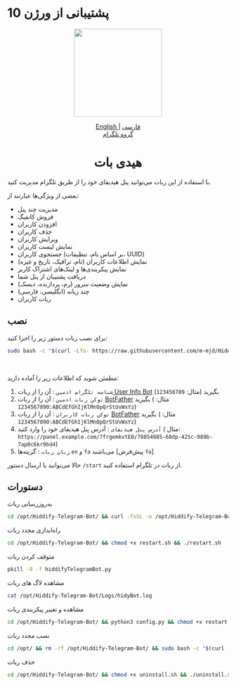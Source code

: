 ﻿# پشتیبانی از ورژن 10

<p align="center">
  <a href="https://github.com/m-mjd/Hiddify-Telegram-Bot" target="_blank" rel="noopener noreferrer">
    <picture>
      <source media="(prefers-color-scheme: dark)" srcset="https://github.com/m-mjd/Hiddify-Telegram-Bot/blob/main/Screenshots/icon.png?raw=True">
      <img width="200" height="200" src="https://github.com/m-mjd/Hiddify-Telegram-Bot/blob/main/Screenshots/icon.png?raw=True">
    </picture>
  </a>
</p>
<p align="center">
	<a href="./README.md">
	English
	</a>
	|
	<a href="./README-FA.md">
	فارسی
	</a>
<br>
  <a href="https://t.me/HidyBotGroup">گروه تلگرام</a>

</p>

<h1 align="center"/>هیدی بات</h1>

با استفاده از این ربات می‌توانید پنل هیدیفای خود را از طریق تلگرام مدیریت کنید.

بعضی از ویژگی‌ها عبارتند از:

- مدیریت چند پنل
- فروش کانفیگ
- افزودن کاربران
- حذف کاربران
- ویرایش کاربران
- نمایش لیست کاربران
- جستجوی کاربران (بر اساس نام، تنظیمات، UUID)
- نمایش اطلاعات کاربران (نام، ترافیک، تاریخ و غیره)
- نمایش پیکربندی‌ها و لینک‌های اشتراک کاربر
- دریافت پشتیبان از پنل شما
- نمایش وضعیت سرور (رم، پردازنده، دیسک)
- چند زبانه (انگلیسی، فارسی)
- ربات کاربران

## نصب

برای نصب ربات دستور زیر را اجرا کنید:

```bash
sudo bash -c "$(curl -Lfo- https://raw.githubusercontent.com/m-mjd/Hiddify-Telegram-Bot/main/install.sh)"
```

<br>

مطمئن شوید که اطلاعات زیر را آماده دارید:

1. `شناسه تلگرام ادمین` : آن را از ربات[ User Info Bot](https://t.me/userinfobot) بگیرید (مثال: `123456789`)
2. `توکن ربات ادمین` : آن را از ربات [BotFather](https://t.me/BotFather) بگیرید (
   مثال: `1234567890:ABCdEfGhIjKlMnOpQrStUvWxYz`)
3. `توکن ربات کاربران` : آن را از ربات [BotFather](https://t.me/BotFather) بگیرید (
   مثال: `1234567890:ABCdEfGhIjKlMnOpQrStUvWxYz`)
4. `آدرس پنل هیدیفای` : آدرس پنل هیدیفای خود را وارد کنید (
   مثال: `https://panel.example.com/7frgemkvtE0/78854985-68dp-425c-989b-7ap0c6kr9bd4`)
5. `زبان ربات` : گزینه‌ها `en` و `fa` می‌باشند [پیش‌فرض `fa`]

حالا می‌توانید با ارسال دستور `/start` از ربات در تلگرام استفاده کنید.

## دستورات

به‌روزرسانی ربات

```bash
cd /opt/Hiddify-Telegram-Bot/ && curl -fsSL -o /opt/Hiddify-Telegram-Bot/update.sh https://raw.githubusercontent.com/m-mjd/Hiddify-Telegram-Bot/main/update.sh && chmod +x /opt/Hiddify-Telegram-Bot/update.sh && bash /opt/Hiddify-Telegram-Bot/update.sh
```

راه‌اندازی مجدد ربات

```bash
cd /opt/Hiddify-Telegram-Bot/ && chmod +x restart.sh && ./restart.sh
```

متوقف کردن ربات

```bash
pkill -9 -f hiddifyTelegramBot.py
```

مشاهده لاگ های ربات

```bash
cat /opt/Hiddify-Telegram-Bot/Logs/hidyBot.log
```

مشاهده و تغییر پیکربندی ربات

```bash
cd /opt/Hiddify-Telegram-Bot/ && python3 config.py && chmod +x restart.sh && ./restart.sh
```

نصب مجدد ربات

```bash
cd /opt/ && rm -rf /opt/Hiddify-Telegram-Bot/ && sudo bash -c "$(curl -Lfo- https://raw.githubusercontent.com/m-mjd/Hiddify-Telegram-Bot/main/install.sh)"
```

حذف ربات

```bash
cd /opt/Hiddify-Telegram-Bot/ && chmod +x uninstall.sh && ./uninstall.sh
```
